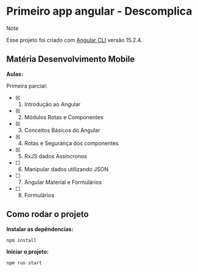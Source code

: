 # Primeiro app angular - Descomplica

>[!NOTE]
>Esse projeto foi criado com [Angular CLI](https://github.com/angular/angular-cli) versão 15.2.4.

## Matéria Desenvolvimento Mobile

**Aulas:**

Primeira parcial:

- [x] 1. Introdução ao Angular
- [x] 2. Módulos Rotas e Componentes
- [x] 3. Conceitos Básicos do Angular
- [x] 4. Rotas e Segurança dos componentes
- [x] 5. RxJS dados Assíncronos
- [ ] 6. Manipular dados utilizando JSON
- [ ] 7. Angular Material e Formulários
- [ ] 8. Formulários

## Como rodar o projeto

**Instalar as depêndencias:**

```
npm install
```

**Iniciar o projeto:**

```
npm run start
```
